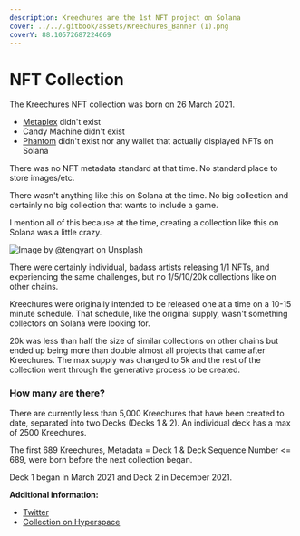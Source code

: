 ```yaml
---
description: Kreechures are the 1st NFT project on Solana
cover: ../../.gitbook/assets/Kreechures_Banner (1).png
coverY: 88.10572687224669
---
```


# NFT Collection

The Kreechures NFT collection was born on 26 March 2021.&#x20;

* [Metaplex](https://www.metaplex.com/) didn't exist
* Candy Machine didn't exist
* [Phantom](https://phantom.app/) didn't exist nor any wallet that actually displayed NFTs on Solana

There was no NFT metadata standard at that time. No standard place to store images/etc.

There wasn't anything like this on Solana at the time. No big collection and certainly no big collection that wants to include a game.

I mention all of this because at the time, creating a collection like this on Solana was a little crazy.&#x20;

![Image by @tengyart on Unsplash](https://images.unsplash.com/photo-1585507252242-11fe632c26e8?crop=entropy\&cs=tinysrgb\&fm=jpg\&ixid=MnwxOTcwMjR8MHwxfHNlYXJjaHwxfHxjcmF6eXxlbnwwfHx8fDE2NTkwNDA0NzQ\&ixlib=rb-1.2.1\&q=80)

There were certainly individual, badass artists releasing 1/1 NFTs, and experiencing the same challenges, but no 1/5/10/20k collections like on other chains.

Kreechures were originally intended to be released one at a time on a 10-15 minute schedule. That schedule, like the original supply, wasn't something collectors on Solana were looking for.

20k was less than half the size of similar collections on other chains but ended up being more than double almost all projects that came after Kreechures. The max supply was changed to 5k and the rest of the collection went through the generative process to be created.



### How many are there?

There are currently less than 5,000 Kreechures that have been created to date, separated into two Decks (Decks 1 & 2). An individual deck has a max of 2500 Kreechures.

The first 689 Kreechures, Metadata = Deck 1 & Deck Sequence Number <= 689, were born before the next collection began.

Deck 1 began in March 2021 and Deck 2 in December 2021.



**Additional information:**

* [Twitter](https://twitter.com/kreechures)
* [Collection on Hyperspace](https://hyperspace.xyz/collection/kreechures)
